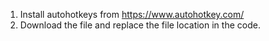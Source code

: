 1) Install autohotkeys from https://www.autohotkey.com/
2) Download the file and replace the file location in the code. 
